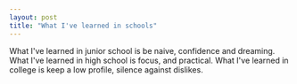 ```yaml
---
layout: post
title: "What I've learned in schools"
--- 
```


What I've learned in junior school is be naive, confidence and dreaming. 
What I've learned in high school is focus, and practical. 
What I've learned in college is keep a low profile, silence against dislikes. 

